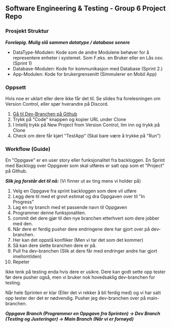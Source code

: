 ## Software Engineering & Testing - Group 6 Project Repo

### Prosjekt Struktur

***Foreløpig. Mulig slå sammen datatype / database senere***

* DataType-Modulen: Kode som de andre Modulene behøver for å representere enheter i systemet. Som F.eks. en Bruker eller en Lås osv. (Sprint 1) 
* Database-Modulen: Kode for kommunikasjon med Database (Sprint 2.)
* App-Modulen: Kode for brukergrensenitt (Simmulerer en Mobil App)



### Oppsett

Hvis noe er uklart eller dere ikke får det til. Se slides fra forelesningen om Version Control, eller
spør hverandre på Discord. 

1. [Gå til Dev-Branchen på Github](https://github.com/heathensoft/SET_Gruppe_6/tree/dev)
2. Trykk på "Code" knappen og kopier URL under Clone
3. I Intellij trykk på New Project from Version Control, lim inn og trykk på Clone
4. Check om dere får kjørt "TestApp" (Skal bare være å trykke på "Run")

### Workflow (Guide)

En "Oppgave" er en user story eller funksjonalitet fra backloggen.
En Sprint med Backlogg over Oppgaver som skal utføres er satt opp som et "Project" på Github.

***Slik jeg forstår det til nå:*** (Vi finner ut av ting mens vi holder på)

1. Velg en Oppgave fra sprint backloggen som dere vil utføre
2. Legg dere til med et grovt estimat og dra Oppgaven over til "In Progress"
2. Lag en ny branch med et passende navn til Oppgaven
3. Programmer denne funksjonaliten.
4. commit det dere gjør til den nye branchen etterhvert som dere jobber med den.
5. Når dere er ferdig pusher dere endringene dere har gjort over på dev-branchen.
6. Her kan det oppstå konfliker (Men vi tar det som det kommer)
7. Så kan dere slette branchen dere er på.
8. Pull fra dev-branchen (Slik at dere får med endringer andre har gjort imellomtiden)
8. Repeter

Ikke tenk på testing enda hvis dere er usikre. Dere kan godt sette opp tester før dere pusher også, men vi bruker nok hovedsaklig dev-branchen for testing.

Når hele Sprinten er klar (Eller det vi rekker å bli ferdig med) og vi har satt opp tester der det er nødvendig.
Pusher jeg dev-branchen over på main-branchen.

***Oppgave Branch (Programmer en Oppgave fra Sprinten) -> Dev Branch (Testing og Justeringer) -> Main Branch (Når vi er fornøyd)***